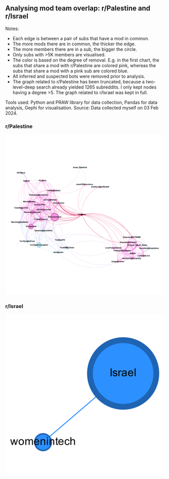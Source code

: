 ## Analysing mod team overlap: r/Palestine and r/Israel

Notes:
* Each edge is between a pair of subs that have a mod in common.
* The more mods there are in common, the thicker the edge.
* The more members there are in a sub, the bigger the circle.
* Only subs with >5K members are visualised.
* The color is based on the degree of removal. E.g. in the first chart, the subs that share a mod with r/Palestine are colored pink, whereas the subs that share a mod with a pink sub are colored blue.
* All inferred and suspected bots were removed prior to analysis.
* The graph related to r/Palestine has been truncated, because a two-level-deep search already yielded 1265 subreddits. I only kept nodes having a degree >5. The graph related to r/Israel was kept in full. 

Tools used: Python and PRAW library for data collection, Pandas for data analysis, Gephi for visualisation.
Source: Data collected myself on 03 Feb 2024.

### r/Palestine
![r/Palestine](results/mods-r-palestine-by-level.png)

### r/Israel
![r/Israel](results/mods-r-israel.png)
